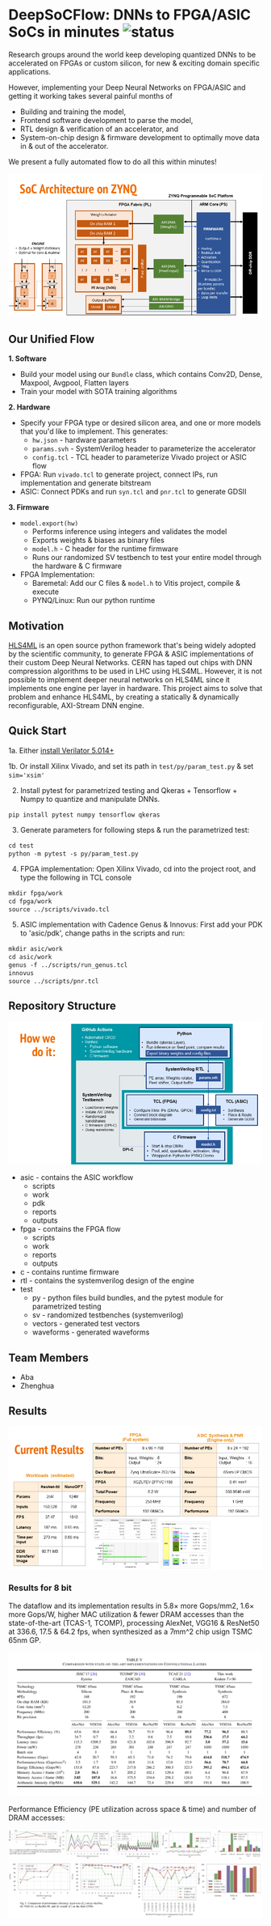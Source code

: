 # DeepSoCFlow: DNNs to FPGA/ASIC SoCs in minutes ![status](https://github.com/abarajithan11/dnn-engine/actions/workflows/verify.yml/badge.svg) 

Research groups around the world keep developing quantized DNNs to be accelerated on FPGAs or custom silicon, for new & exciting domain specific applications.

However, implementing your Deep Neural Networks on FPGA/ASIC and getting it working takes several painful months of 
- Building and training the model,
- Frontend software development to parse the model, 
- RTL design & verification of an accelerator, and 
- System-on-chip design & firmware development to optimally move data in & out of the accelerator.

We present a fully automated flow to do all this within minutes!

![System](docs/overall.png)

## Our Unified Flow

**1. Software**
- Build your model using our `Bundle` class, which contains Conv2D, Dense, Maxpool, Avgpool, Flatten layers
- Train your model with SOTA training algorithms

**2. Hardware**
- Specify your FPGA type or desired silicon area, and one or more models that you'd like to implement. This generates:
  - `hw.json` - hardware parameters
  - `params.svh` - SystemVerilog header to parameterize the accelerator
  - `config.tcl` - TCL header to parameterize Vivado project or ASIC flow
- FPGA: Run `vivado.tcl` to generate project, connect IPs, run implementation and generate bitstream
- ASIC: Connect PDKs and run `syn.tcl` and `pnr.tcl` to generate GDSII

**3. Firmware**
- `model.export(hw)`
  - Performs inference using integers and validates the model
  - Exports weights & biases as binary files
  - `model.h` - C header for the runtime firmware
  - Runs our randomized SV testbench to test your entire model through the hardware & C firmware
- FPGA Implementation:
  - Baremetal: Add our C files & `model.h` to Vitis project, compile & execute
  - PYNQ/Linux: Run our python runtime

## Motivation

[HLS4ML](https://github.com/fastmachinelearning/hls4ml) is an open source python framework that's being widely adopted by the scientific community, to generate FPGA & ASIC implementations of their custom Deep Neural Networks. CERN has taped out chips with DNN compression algorithms to be used in LHC using HLS4ML. However, it is not possible to implement deeper neural networks on HLS4ML since it implements one engine per layer in hardware. This project aims to solve that problem and enhance HLS4ML, by creating a statically & dynamically reconfigurable, AXI-Stream DNN engine.


## Quick Start

1a. Either [install Verilator 5.014+](https://verilator.org/guide/latest/install.html#git-quick-install) 

1b. Or install Xilinx Vivado, and set its path in `test/py/param_test.py` & set `sim='xsim'`

2. Install pytest for parametrized testing and Qkeras + Tensorflow + Numpy to quantize and manipulate DNNs.
```
pip install pytest numpy tensorflow qkeras
```

3. Generate parameters for following steps & run the parametrized test:
```
cd test
python -m pytest -s py/param_test.py
```

4. FPGA implementation:
Open Xilinx Vivado, cd into the project root, and type the following in TCL console
```
mkdir fpga/work
cd fpga/work
source ../scripts/vivado.tcl
```

5. ASIC implementation with Cadence Genus & Innovus:
First add your PDK to 'asic/pdk', change paths in the scripts and run:
```
mkdir asic/work
cd asic/work
genus -f ../scripts/run_genus.tcl
innovus
source ../scripts/pnr.tcl
```

## Repository Structure

![System](docs/infra.png)

- asic - contains the ASIC workflow
  - scripts
  - work
  - pdk
  - reports
  - outputs
- fpga - contains the FPGA flow
  - scripts
  - work
  - reports
  - outputs
- c - contains runtime firmware
- rtl - contains the systemverilog design of the engine
- test
  - py - python files build bundles, and the pytest module for parametrized testing
  - sv - randomized testbenches (systemverilog)
  - vectors - generated test vectors
  - waveforms - generated waveforms

## Team Members

- Aba
- Zhenghua

## Results

![Results](docs/results-2.png)

### Results for 8 bit

The dataflow and its implementation results in 5.8× more Gops/mm2, 1.6× more Gops/W, higher MAC utilization & fewer DRAM accesses than the state-of-the-art (TCAS-1, TCOMP), processing AlexNet, VGG16 & ResNet50 at 336.6, 17.5 & 64.2 fps, when synthesized as a 7mm^2 chip usign TSMC 65nm GP.

![Results](docs/results.png)

Performance Efficiency (PE utilization across space & time) and number of DRAM accesses:

![Results](docs/perf.png)
![Results](docs/memory.png)
